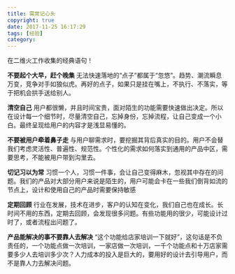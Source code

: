 ```yaml
---
title: 需常记心头
copyright: true
date: 2017-11-25 16:17:29
tags: [经验]
category:
---
```

在二维火工作收集的经典语句！
<!-- more -->
**不要起个大早，赶个晚集**
无法快速落地的“点子”都属于“忽悠”。趋势、潮流瞬息万变，竞争对手如狼似虎。再好的点子，如果只是挂在嘴上，不执行、不落实，等于把机会拱手送给别人。

**清空自己**
用户都很懒，并且时间宝贵，面对陌生的功能需要快速做出决定。所以在设计每一个细节时，尽量清空自己，忘掉身份，忘掉流程，让自己变成一个小白。最终呈现给用户的内容才是浅显易懂的。

**不要被用户牵着鼻子走**
与用户聊需求时，要挖掘其背后真实的目的。用户不会替我们考虑灵活性、普遍性、规范性。个性化的需求如何落实到通用的产品中区，需要思考，不能被用户带到沟里去。

**切记习以为常**
习惯一个人，习惯一件事，会让自己变得麻木，忽视其中存在的问题。我们的产品对大部分用户来说是陌生的，用户可能会卡在一些我们倒背如流的节点上，设计和使用自己的产品时需要保持敏感

**定期回顾**
行业在发展，技术在进步，客户的认知在变化，我们自己也在成长。长时间不用的东西，定期去回顾，会发现很多问题。有些功能用的很少，可能设计过时了，或者流程出问题了。

**产品能解决的事不要靠人去解决**
“这个功能给店家培训一下就好”，这句话是不负责任的，一个功能点做一次培训，一家店做一次培训，一千个功能点和十万店家需要多少人去培训多少次？人力成本的投入是巨大的，要用好的设计去引导用户，而不是靠人力去解决问题。